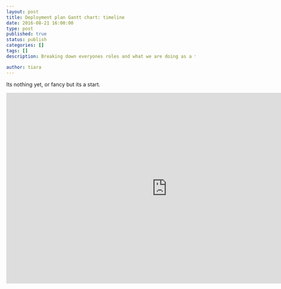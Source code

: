 ```yaml
---
layout: post
title: Deployment plan Gantt chart: timeline
date: 2016-08-21 16:00:00
type: post
published: true
status: publish
categories: []
tags: []
description: Breaking down everyones roles and what we are doing as a team for the next month of deployment

author: tiara
---
```


Its nothing yet, or fancy but its a start. 

<iframe src="https://docs.google.com/spreadsheets/d/1bRVq4u-09GpocdeSozeI7nNjpVxThx-tIkkYuloWOL0/edit?usp=sharing" frameborder="0" width="855" height="509" allowfullscreen="true" mozallowfullscreen="true" webkitallowfullscreen="true"></iframe>

